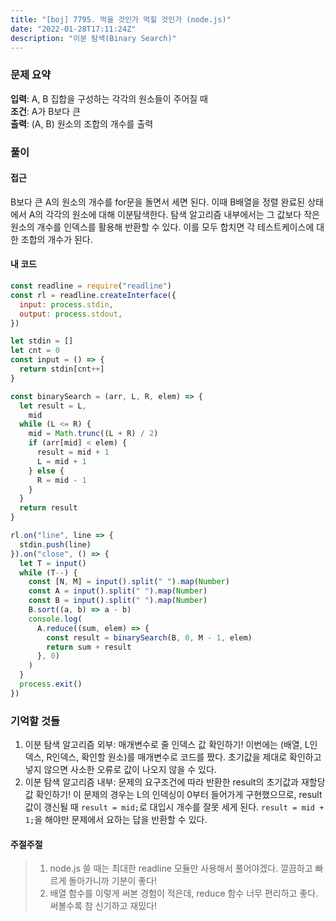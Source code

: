```yaml
---
title: "[boj] 7795. 먹을 것인가 먹힐 것인가 (node.js)"
date: "2022-01-28T17:11:24Z"
description: "이분 탐색(Binary Search)"
---
```


### 문제 요약

**입력**: A, B 집합을 구성하는 각각의 원소들이 주어질 때  
**조건**: A가 B보다 큰  
**출력**: (A, B) 원소의 조합의 개수를 출력

### 풀이

#### 접근

B보다 큰 A의 원소의 개수를 for문을 돌면서 세면 된다. 이때 B배열을 정렬 완료된 상태에서 A의 각각의 원소에 대해 이분탐색한다.
탐색 알고리즘 내부에서는 그 값보다 작은 원소의 개수를 인덱스를 활용해 반환할 수 있다. 이를 모두 합치면 각 테스트케이스에 대한 조합의 개수가 된다.

#### 내 코드

```javascript
const readline = require("readline")
const rl = readline.createInterface({
  input: process.stdin,
  output: process.stdout,
})

let stdin = []
let cnt = 0
const input = () => {
  return stdin[cnt++]
}

const binarySearch = (arr, L, R, elem) => {
  let result = L,
    mid
  while (L <= R) {
    mid = Math.trunc((L + R) / 2)
    if (arr[mid] < elem) {
      result = mid + 1
      L = mid + 1
    } else {
      R = mid - 1
    }
  }
  return result
}

rl.on("line", line => {
  stdin.push(line)
}).on("close", () => {
  let T = input()
  while (T--) {
    const [N, M] = input().split(" ").map(Number)
    const A = input().split(" ").map(Number)
    const B = input().split(" ").map(Number)
    B.sort((a, b) => a - b)
    console.log(
      A.reduce((sum, elem) => {
        const result = binarySearch(B, 0, M - 1, elem)
        return sum + result
      }, 0)
    )
  }
  process.exit()
})
```

### 기억할 것들

1. 이분 탐색 알고리즘 외부: 매개변수로 줄 인덱스 값 확인하기!
   이번에는 (배열, L인덱스, R인덱스, 확인할 원소)를 매개변수로 코드를 짰다. 초기값을 제대로 확인하고 넣지 않으면 사소한 오류로 값이 나오지 않을 수 있다.
2. 이분 탐색 알고리즘 내부: 문제의 요구조건에 따라 반환한 result의 초기값과 재할당 값 확인하기!
   이 문제의 경우는 L의 인덱싱이 0부터 들어가게 구현했으므로, result값이 갱신될 때 `result = mid;`로 대입시 개수를 잘못 세게 된다. `result = mid + 1;`을 해야만 문제에서 요하는 답을 반환할 수 있다.

#### 주절주절

> 1. node.js 쓸 때는 최대한 readline 모듈만 사용해서 풀어야겠다. 깔끔하고 빠르게 돌아가니까 기분이 좋다!
> 2. 배열 함수를 이렇게 써본 경험이 적은데, reduce 함수 너무 편리하고 좋다. 써볼수록 참 신기하고 재밌다!
